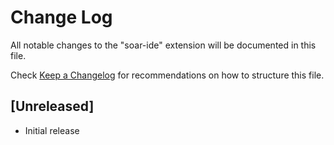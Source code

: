 # Change Log

All notable changes to the "soar-ide" extension will be documented in this file.

Check [Keep a Changelog](http://keepachangelog.com/) for recommendations on how to structure this file.

## [Unreleased]

- Initial release